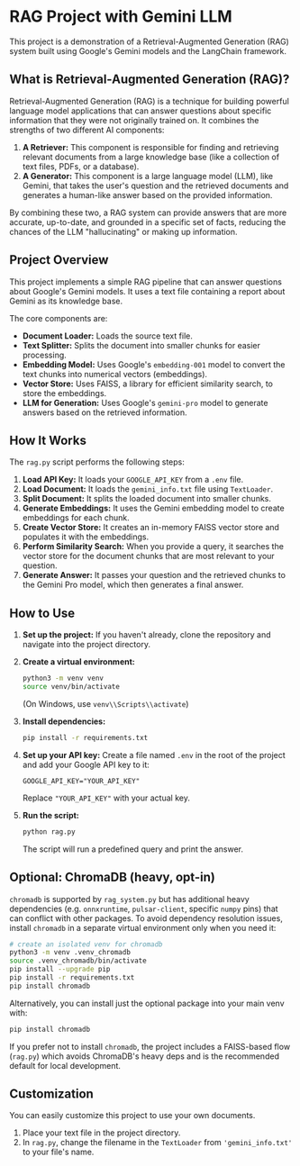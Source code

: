 # RAG Project with Gemini LLM

This project is a demonstration of a Retrieval-Augmented Generation (RAG) system built using Google's Gemini models and the LangChain framework.

## What is Retrieval-Augmented Generation (RAG)?

Retrieval-Augmented Generation (RAG) is a technique for building powerful language model applications that can answer questions about specific information that they were not originally trained on. It combines the strengths of two different AI components:

1.  **A Retriever:** This component is responsible for finding and retrieving relevant documents from a large knowledge base (like a collection of text files, PDFs, or a database).
2.  **A Generator:** This component is a large language model (LLM), like Gemini, that takes the user's question and the retrieved documents and generates a human-like answer based on the provided information.

By combining these two, a RAG system can provide answers that are more accurate, up-to-date, and grounded in a specific set of facts, reducing the chances of the LLM "hallucinating" or making up information.

## Project Overview

This project implements a simple RAG pipeline that can answer questions about Google's Gemini models. It uses a text file containing a report about Gemini as its knowledge base.

The core components are:
-   **Document Loader:** Loads the source text file.
-   **Text Splitter:** Splits the document into smaller chunks for easier processing.
-   **Embedding Model:** Uses Google's `embedding-001` model to convert the text chunks into numerical vectors (embeddings).
-   **Vector Store:** Uses FAISS, a library for efficient similarity search, to store the embeddings.
-   **LLM for Generation:** Uses Google's `gemini-pro` model to generate answers based on the retrieved information.

## How It Works

The `rag.py` script performs the following steps:

1.  **Load API Key:** It loads your `GOOGLE_API_KEY` from a `.env` file.
2.  **Load Document:** It loads the `gemini_info.txt` file using `TextLoader`.
3.  **Split Document:** It splits the loaded document into smaller chunks.
4.  **Generate Embeddings:** It uses the Gemini embedding model to create embeddings for each chunk.
5.  **Create Vector Store:** It creates an in-memory FAISS vector store and populates it with the embeddings.
6.  **Perform Similarity Search:** When you provide a query, it searches the vector store for the document chunks that are most relevant to your question.
7.  **Generate Answer:** It passes your question and the retrieved chunks to the Gemini Pro model, which then generates a final answer.

## How to Use

1.  **Set up the project:**
    If you haven't already, clone the repository and navigate into the project directory.

2.  **Create a virtual environment:**
    ```bash
    python3 -m venv venv
    source venv/bin/activate
    ```
    (On Windows, use `venv\\Scripts\\activate`)

3.  **Install dependencies:**
    ```bash
    pip install -r requirements.txt
    ```

4.  **Set up your API key:**
    Create a file named `.env` in the root of the project and add your Google API key to it:
    ```
    GOOGLE_API_KEY="YOUR_API_KEY"
    ```
    Replace `"YOUR_API_KEY"` with your actual key.

5.  **Run the script:**
    ```bash
    python rag.py
    ```
    The script will run a predefined query and print the answer.

## Optional: ChromaDB (heavy, opt-in)

`chromadb` is supported by `rag_system.py` but has additional heavy dependencies (e.g. `onnxruntime`, `pulsar-client`, specific `numpy` pins) that can conflict with other packages. To avoid dependency resolution issues, install `chromadb` in a separate virtual environment only when you need it:

```bash
# create an isolated venv for chromadb
python3 -m venv .venv_chromadb
source .venv_chromadb/bin/activate
pip install --upgrade pip
pip install -r requirements.txt
pip install chromadb
```

Alternatively, you can install just the optional package into your main venv with:

```bash
pip install chromadb
```

If you prefer not to install `chromadb`, the project includes a FAISS-based flow (`rag.py`) which avoids ChromaDB's heavy deps and is the recommended default for local development.

## Customization

You can easily customize this project to use your own documents.
1.  Place your text file in the project directory.
2.  In `rag.py`, change the filename in the `TextLoader` from `'gemini_info.txt'` to your file's name.
